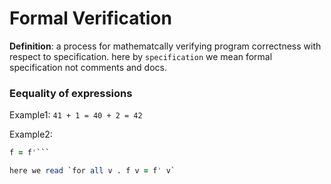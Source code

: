 
# Formal Verification

**Definition**: a process for mathematcally verifying program correctness with respect to specification.
here by `specification` we mean formal specification not comments and docs.

### Eequality of expressions
Example1:
`41 + 1 = 40 + 2 = 42`

Example2:
```f = (fun x -> x) ; f' = (fun y -> y)
f = f'```

here we read `for all v . f v = f' v`

